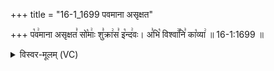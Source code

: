 +++
title = "16-1_1699 पवमाना असृक्षत"

+++
प꣡व꣢माना असृक्षत꣣ सो꣡माः꣢ शु꣣क्रा꣢स꣣ इ꣡न्द꣢वः। अ꣣भि꣡ विश्वा꣢꣯नि꣣ का꣡व्या꣢ ॥ 16-1:1699 ॥

<details><summary>विस्वर-मूलम् (VC)</summary>

पवमाना असृक्षत सोमाः शुक्रास इन्दवः । अभि विश्वानि काव्या ॥१६९९॥
</details>